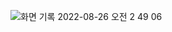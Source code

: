 ![화면 기록 2022-08-26 오전 2 49 06](https://user-images.githubusercontent.com/23499675/186735019-4a0e0ec9-82d3-4b52-b8e0-89ff04cf8015.gif)
